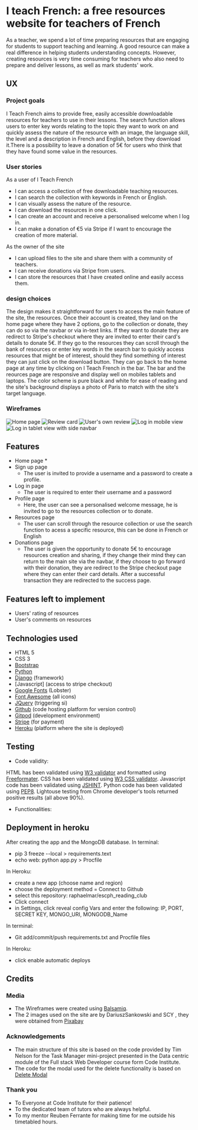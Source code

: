 # I teach French: a free resources website for teachers of French

As a teacher, we spend a lot of time preparing resources that are engaging for students to support teaching and learning. A good resource can make a real difference in helping students understanding concepts. However, creating resources is very time consuming for teachers who also need to prepare and deliver lessons, as well as mark students' work. 

## UX

### Project goals

I Teach French aims to provide free, easily accessible downloadable resources for teachers to use in their lessons. The search function allows users to enter key words relating to the topic they want to work on and quickly assess the nature of the resource with an image, the language skill, the level and a description in French and English, before they download it.There is a possibility to leave a donation of 5€ for users who think that they have found some value in the resources.

### User stories

As a user of I Teach French
* I can access a collection of free downloadable teaching resources.
* I can search the collection with keywords in French or English.
* I can visually assess the nature of the resource.
* I can download the resources in one click.
* I can create an account and receive a personalised welcome when I log in.
* I can make a donation of €5 via Stripe if I want to encourage the creation of more material.

As the owner of the site
* I can upload files to the site and share them with a community of teachers.
* I can receive donations via Stripe from users.
* I can store the resources that I have created online and easily access them.

### design choices

The design makes it straightforward for users to access the main feature of the site, the resources. Once their account is created, they land on the home page where they have 2 options, go to the collection or donate, they can do so via the navbar or via in-text links. If they want to donate they are redirect to Stripe's checkout where they are invited to enter their card's details to donate 5€. If they go to the resources they can scroll through the bank of resources or enter key words in the search bar to quickly access resources that might be of interest, should they find something of interest they can just click on the download button. They can go back to the home page at any time by clicking on I Teach French in the bar. The bar and the reources page are responsive and display well on mobiles tablets and laptops. The color scheme is pure black and white for ease of reading and the site's background displays a photo of Paris to match with the site's target language.

### Wireframes

![Home page](/static/images/ESCPHRC_home.png)
![Review card](/static/images/review_card.png)
![User's own review](/static/images/user_own_review.png)
![Log in mobile view](/static/images/login_mobile_view.png)
![Log in tablet view with side navbar](/static/images/login_tablet_sidenav.png)


## Features

* Home page
    * 
* Sign up page
    * The user is invited to provide a username and a password to create a profile.
* Log in page
    * The user is required to enter their username and a password
*  Profile page
    * Here, the user can see a personalised welcome message, he is invited to go to the resources collection or to donate.
* Resources page
    * The user can scroll through the resource collection or use the search function to acess a specific resource, this can be done in French or English
* Donations page
    * The user is given the opportunity to donate 5€ to encourage resources creation and sharing, if they change their mind they can return to the main site via the navbar, if they choose to go forward with their donation, they are redirect to the Stripe checkout page where they can enter their card details. After a successful transaction they are redirected to the success page.

## Features left to implement

* Users' rating of resources
* User's comments on resources

## Technologies used

* HTML 5
* CSS 3
* [Bootstrap](https://www.python.org/)
* [Python](https://www.python.org/)
* [Django](https://www.djangoproject.com/) (framework)
* [Javascript] (access to stripe checkout)
* [Google Fonts](https://fonts.google.com/) (Lobster)
* [Font Awesome](https://fontawesome.com/) (all icons)
* [JQuery](https://jquery.com/) (triggering si)
* [Github](https://github.com/) (code hosting platform for version control)
* [Gitpod](https://gitpod.io/) (development environment) 
* [Stripe](https://stripe.com/) (for payment)
* [Heroku](https://heroku.com/) (platform where the site is deployed)

## Testing

* Code validity:

HTML has been validated using [W3 validator](https://validator.w3.org/) and formatted using [Freeformater](https://www.freeformatter.com/).
CSS has been validated using [W3 CSS validator](http://jigsaw.w3.org/css-validator/validator).
Javascript code has been validated using [JSHINT](https://jshint.com/).
Python code has been validated using [PEP8](http://pep8online.com/).
Lightouse testing from Chrome developer's tools returned positive results (all above 90%).

* Functionalities:


## Deployment in heroku

After creating the app and the MongoDB database.
In terminal:

* pip 3 freeze --local > requirements.text
* echo web: python app.py > Procfile

In Heroku:
* create a new app (choose name and region)
* choose the deployment method = Connect to Github
* select this repository: raphaelmar/escph_reading_club
* Click connect
* in Settings, click reveal config Vars and enter the following: IP, PORT, SECRET KEY, MONGO_URI, MONGODB_Name

In terminal:
* Git add/commit/push requirements.txt and Procfile files

In Heroku:
* click enable automatic deploys

## Credits

### Media

* The Wireframes were created using [Balsamiq](https://balsamiq.com/).
* The 2 images used on the site are by DariuszSankowski and SCY , they were obtained from [Pixabay](https://pixabay.com/)

### Acknowledgements

* The main structure of this site is based on the code provided by Tim Nelson for the Task Manager mini-project presented in the Data centric module of the Full stack Web Developer course form Code Institute.
* The code for the modal used for the delete functionality is based on [Delete Modal](https://www.w3schools.com/howto/howto_css_delete_modal.asp)

### Thank you

* To Everyone at Code Institute for their patience!
* To the dedicated team of tutors who are always helpful.
* To my mentor Reuben Ferrante for making time for me outside his timetabled hours.

